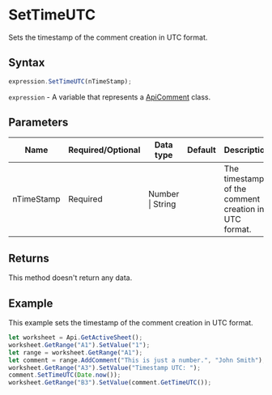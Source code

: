 # SetTimeUTC

Sets the timestamp of the comment creation in UTC format.

## Syntax

```javascript
expression.SetTimeUTC(nTimeStamp);
```

`expression` - A variable that represents a [ApiComment](../ApiComment.md) class.

## Parameters

| **Name** | **Required/Optional** | **Data type** | **Default** | **Description** |
| ------------- | ------------- | ------------- | ------------- | ------------- |
| nTimeStamp | Required | Number \| String |  | The timestamp of the comment creation in UTC format. |

## Returns

This method doesn't return any data.

## Example

This example sets the timestamp of the comment creation in UTC format.

```javascript editor-xlsx
let worksheet = Api.GetActiveSheet();
worksheet.GetRange("A1").SetValue("1");
let range = worksheet.GetRange("A1");
let comment = range.AddComment("This is just a number.", "John Smith");
worksheet.GetRange("A3").SetValue("Timestamp UTC: ");
comment.SetTimeUTC(Date.now());
worksheet.GetRange("B3").SetValue(comment.GetTimeUTC());
```
